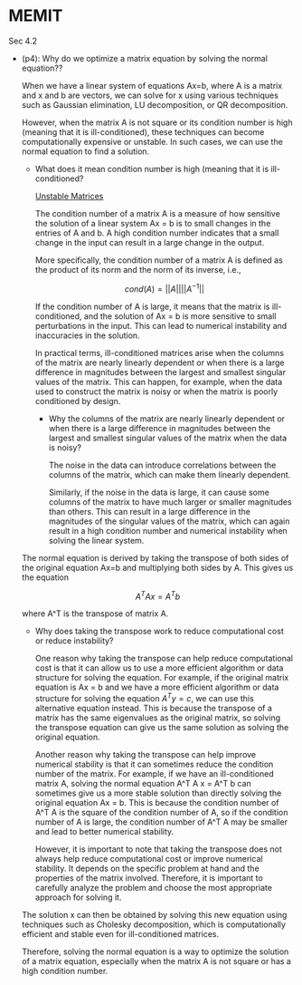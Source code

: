 # MEMIT

Sec 4.2

- (p4): Why do we optimize a matrix equation by solving the normal equation??
    
    When we have a linear system of equations Ax=b, where A is a matrix and x and b are vectors, we can solve for x using various techniques such as Gaussian elimination, LU decomposition, or QR decomposition.
    
    However, when the matrix A is not square or its condition number is high (meaning that it is ill-conditioned), these techniques can become computationally expensive or unstable. In such cases, we can use the normal equation to find a solution.
    
    - What does it mean condition number is high (meaning that it is ill-conditioned?
        
        [Unstable Matrices](../../Math%2089624985ddb64f0c91c334b1ab5df1d0/Linear%20Algebra%20e6bc642112314024b2392685dfd6e47a/Unstable%20Matrices%20058376257eae4b09b7adf3cad29ff23d.md) 
        
        The condition number of a matrix A is a measure of how sensitive the solution of a linear system Ax = b is to small changes in the entries of A and b. A high condition number indicates that a small change in the input can result in a large change in the output.
        
        More specifically, the condition number of a matrix A is defined as the product of its norm and the norm of its inverse, i.e., 
        
        $$
        cond(A) = ||A|| ||A^{-1}||
        $$
        
        If the condition number of A is large, it means that the matrix is ill-conditioned, and the solution of Ax = b is more sensitive to small perturbations in the input. This can lead to numerical instability and inaccuracies in the solution.
        
        In practical terms, ill-conditioned matrices arise when the columns of the matrix are nearly linearly dependent or when there is a large difference in magnitudes between the largest and smallest singular values of the matrix. This can happen, for example, when the data used to construct the matrix is noisy or when the matrix is poorly conditioned by design.
        
        - Why the columns of the matrix are nearly linearly dependent or when there is a large difference in magnitudes between the largest and smallest singular values of the matrix when the data is noisy?
            
            The noise in the data can introduce correlations between the columns of the matrix, which can make them linearly dependent.
            
            Similarly, if the noise in the data is large, it can cause some columns of the matrix to have much larger or smaller magnitudes than others. This can result in a large difference in the magnitudes of the singular values of the matrix, which can again result in a high condition number and numerical instability when solving the linear system.
            
    
    The normal equation is derived by taking the transpose of both sides of the original equation Ax=b and multiplying both sides by A. This gives us the equation 
    
    $$
    A^T Ax = A^T b
    $$
    
    where A^T is the transpose of matrix A.
    
    - Why does taking the transpose work to reduce computational cost or reduce instability?
        
        One reason why taking the transpose can help reduce computational cost is that it can allow us to use a more efficient algorithm or data structure for solving the equation. For example, if the original matrix equation is Ax = b and we have a more efficient algorithm or data structure for solving the equation ${A^T y = c}$, we can use this alternative equation instead. This is because the transpose of a matrix has the same eigenvalues as the original matrix, so solving the transpose equation can give us the same solution as solving the original equation.
        
        Another reason why taking the transpose can help improve numerical stability is that it can sometimes reduce the condition number of the matrix. For example, if we have an ill-conditioned matrix A, solving the normal equation A^T A x = A^T b can sometimes give us a more stable solution than directly solving the original equation Ax = b. This is because the condition number of A^T A is the square of the condition number of A, so if the condition number of A is large, the condition number of A^T A may be smaller and lead to better numerical stability.
        
        However, it is important to note that taking the transpose does not always help reduce computational cost or improve numerical stability. It depends on the specific problem at hand and the properties of the matrix involved. Therefore, it is important to carefully analyze the problem and choose the most appropriate approach for solving it.
        
    
    The solution x can then be obtained by solving this new equation using techniques such as Cholesky decomposition, which is computationally efficient and stable even for ill-conditioned matrices.
    
    Therefore, solving the normal equation is a way to optimize the solution of a matrix equation, especially when the matrix A is not square or has a high condition number.